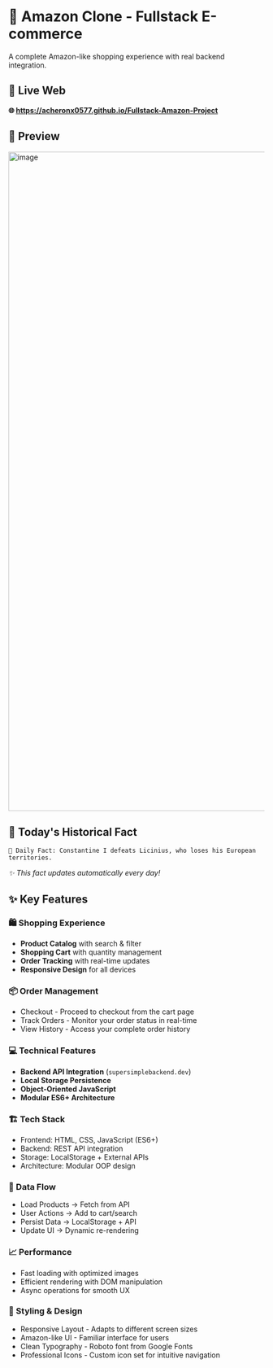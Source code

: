 # 🛒 Amazon Clone - Fullstack E-commerce
A complete Amazon-like shopping experience with real backend integration.

## 🚀 Live Web
**🌐 https://acheronx0577.github.io/Fullstack-Amazon-Project**

## 📸 Preview
<img width="2493" height="1296" alt="image" src="https://github.com/user-attachments/assets/85e31878-b5ab-40a6-b281-070a45f7403a" />

## 📌 Today's Historical Fact
<!-- DAILY_FACT -->
```plaintext
📌 Daily Fact: Constantine I defeats Licinius, who loses his European territories.
```
*✨ This fact updates automatically every day!*

## ✨ Key Features

### 🛍️ Shopping Experience
- **Product Catalog** with search & filter
- **Shopping Cart** with quantity management
- **Order Tracking** with real-time updates
- **Responsive Design** for all devices

### 📦 Order Management
- Checkout - Proceed to checkout from the cart page
- Track Orders - Monitor your order status in real-time
- View History - Access your complete order history

### 💻 Technical Features
- **Backend API Integration** (`supersimplebackend.dev`)
- **Local Storage Persistence**
- **Object-Oriented JavaScript**
- **Modular ES6+ Architecture**

### 🏗️ Tech Stack
- Frontend: HTML, CSS, JavaScript (ES6+)
- Backend: REST API integration
- Storage: LocalStorage + External APIs
- Architecture: Modular OOP design

### 🔄 Data Flow
- Load Products → Fetch from API
- User Actions → Add to cart/search
- Persist Data → LocalStorage + API
- Update UI → Dynamic re-rendering

### 📈 Performance
- Fast loading with optimized images
- Efficient rendering with DOM manipulation
- Async operations for smooth UX

### 🎨 Styling & Design
- Responsive Layout - Adapts to different screen sizes
- Amazon-like UI - Familiar interface for users
- Clean Typography - Roboto font from Google Fonts
- Professional Icons - Custom icon set for intuitive navigation
